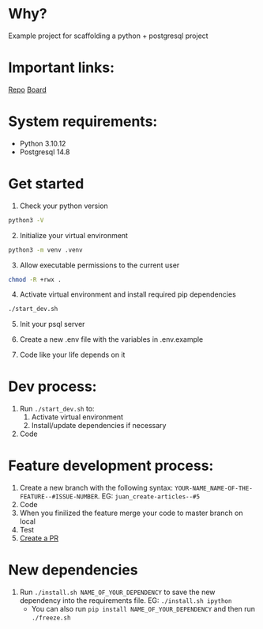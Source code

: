 # Why?
Example project for scaffolding a python + postgresql project

# Important links:
[Repo](https://github.com/KOD-MBEP-1/team_2_cms)
[Board](https://github.com/orgs/KOD-MBEP-1/projects/1/views/2)

# System requirements:

- Python 3.10.12
- Postgresql 14.8

# Get started

1. Check your python version
`````bash
python3 -V
`````

2. Initialize your virtual environment
`````bash
python3 -m venv .venv
`````

3. Allow executable permissions to the current user
````bash
chmod -R +rwx .
````

4. Activate virtual environment and install required pip dependencies
`````bash
./start_dev.sh
`````

5. Init your psql server
   
6. Create a new .env file with the variables in .env.example
   
7. Code like your life depends on it

# Dev process: 
1. Run `./start_dev.sh` to:
   1. Activate virtual environment
   2. Install/update dependencies if necessary
2. Code


# Feature development process: 
1. Create a new branch with the following syntax: `YOUR-NAME_NAME-OF-THE-FEATURE--#ISSUE-NUMBER`. EG: `juan_create-articles--#5`
2. Code
3. When you finilized the feature merge your code to master branch on local
4. Test
5. [Create a PR](https://github.com/KOD-MBEP-1/team_2_cms/pulls)


# New dependencies
1. Run `./install.sh NAME_OF_YOUR_DEPENDENCY` to save the new dependency into the requirements file. EG: `./install.sh ipython`
   - You can also run `pip install NAME_OF_YOUR_DEPENDENCY` and then run `./freeze.sh`
